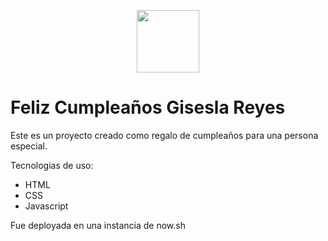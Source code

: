 
<p align="center"><a href="https://damiangonzalezdev.blogspot.com/" target="_blank"><img src="https://cdn.pixabay.com/photo/2017/05/12/15/16/hexagon-2307350_960_720.png" width="100"></a></p>

# Feliz Cumpleaños Gisesla Reyes

Este es un proyecto creado como regalo de cumpleaños para una persona especial.

Tecnologias de uso:

- HTML
- CSS
- Javascript

Fue deployada en una instancia de now.sh
